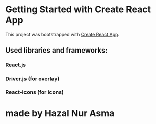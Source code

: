 # Getting Started with Create React App

This project was bootstrapped with [Create React App](https://github.com/facebook/create-react-app).

## Used libraries and frameworks:

### React.js
### Driver.js (for overlay)
### React-icons (for icons) 
 
# made by Hazal Nur Asma
